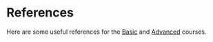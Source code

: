# References

Here are some useful references for the [Basic](02basic-course) and [Advanced](02advanced-course) courses.
